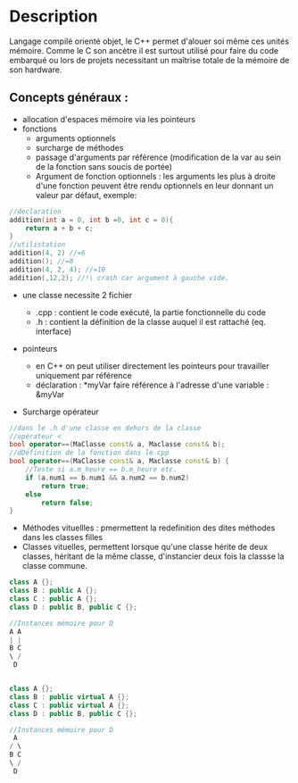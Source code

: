 # Description

Langage compilé orienté objet, le C++ permet d'alouer soi même ces unités mémoire. Comme le C son ancètre il est surtout utilisé pour faire du code embarqué ou lors de projets necessitant un maîtrise totale de la mémoire de son hardware.

## Concepts généraux :

- allocation d'espaces mémoire via les pointeurs
- fonctions
  - arguments optionnels
  - surcharge de méthodes
  - passage d'arguments par référence (modification de la var au sein de la fonction sans soucis de portée)
  - Argument de fonction optionnels : les arguments les plus à droite d'une fonction peuvent être rendu optionnels en leur donnant un valeur par défaut, exemple:
```cpp
//declaration
addition(int a = 0, int b =0, int c = 0){
    return a + b + c;
}
//utilistation
addition(4, 2) //=6
addition(); //=0
addition(4, 2, 4); //=10
addition(,12,2); //!\ crash car argument à gauche vide.
``` 
- une classe necessite 2 fichier
  - .cpp : contient le code exécuté, la partie fonctionnelle du code
  - .h : contient la définition de la classe auquel il est rattaché (eq. interface)
- pointeurs
  - en C++ on peut utiliser directement les pointeurs pour travailler uniquement par référence
  - déclaration : \*myVar
    faire référence à l'adresse d'une variable : &myVar

- Surcharge opérateur
```cpp
//dans le .h d'une classe en dehors de la classe
//opérateur <
bool operator==(MaClasse const& a, Maclasse const& b);
//dDéfinition de la fonction dans le cpp
bool operator==(MaClasse const& a, Maclasse const& b) {
    //Teste si a.m_heure == b.m_heure etc.  
    if (a.num1 == b.num1 && a.num2 == b.num2)
        return true;
    else
        return false;
}
```

- Méthodes vituellles : pmermettent la redefinition des dites méthodes dans les classes filles
- Classes vituelles, permettent lorsque qu'une classe hérite de deux classes, héritant de la même classe, d'instancier deux fois la classse la classe commune.
```cpp
class A {};
class B : public A {};
class C : public A {};
class D : public B, public C {};

//Instances mémoire pour D
A A
| |
B C
\ /
 D


class A {};
class B : public virtual A {};
class C : public virtual A {};
class D : public B, public C {};

//Instances mémoire pour D
 A
/ \
B C
\ /
 D
```